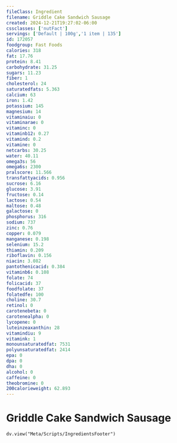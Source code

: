 ```yaml
---
fileClass: Ingredient
filename: Griddle Cake Sandwich Sausage
created: 2024-12-21T19:27:02-06:00
cssclasses: ['nutFact']
servings: ['Default | 100g','1 item | 135']
id: 172057
foodgroup: Fast Foods
calories: 318
fat: 17.76
protein: 8.41
carbohydrate: 31.25
sugars: 11.23
fiber: 1
cholesterol: 24
saturatedfats: 5.363
calcium: 63
iron: 1.42
potassium: 145
magnesium: 14
vitaminaiu: 0
vitaminarae: 0
vitaminc: 0
vitaminb12: 0.27
vitamind: 0.2
vitamine: 0
netcarbs: 30.25
water: 40.11
omega3s: 56
omega6s: 2300
pralscore: 11.566
transfattyacids: 0.956
sucrose: 6.16
glucose: 3.91
fructose: 0.14
lactose: 0.54
maltose: 0.48
galactose: 0
phosphorus: 316
sodium: 737
zinc: 0.76
copper: 0.079
manganese: 0.198
selenium: 15.2
thiamin: 0.209
riboflavin: 0.156
niacin: 3.082
pantothenicacid: 0.384
vitaminb6: 0.108
folate: 74
folicacid: 37
foodfolate: 37
folatedfe: 100
choline: 30.7
retinol: 0
carotenebeta: 0
carotenealpha: 0
lycopene: 0
luteinzeaxanthin: 28
vitamindiu: 9
vitamink: 1
monounsaturatedfat: 7531
polyunsaturatedfat: 2414
epa: 0
dpa: 0
dha: 0
alcohol: 0
caffeine: 0
theobromine: 0
200calorieweight: 62.893
---
```


# Griddle Cake Sandwich Sausage

```dataviewjs
dv.view("Meta/Scripts/IngredientsFooter")
```